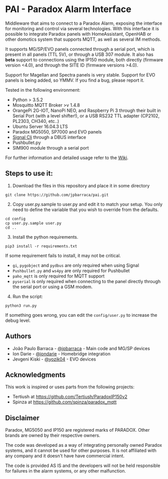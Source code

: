 # PAI - Paradox Alarm Interface

Middleware that aims to connect to a Paradox Alarm, exposing the interface for monitoring and control via several technologies.
With this interface it is possible to integrate Paradox panels with HomeAssistant, OpenHAB or other domotics system that supports MQTT, as well as several IM methods.

It supports MG/SP/EVO panels connected through a serial port, which is present in all panels (TTL 5V), or through a USB 307 module. It also has __beta__ support to connections using the IP150 module, both directly (firmware version <4.0), and through the SITE ID (firmware versions >4.0).

Support for Magellan and Spectra panels is very stable. Support for EVO panels is being added, so YMMV. If you find a bug, please report it.


Tested in the following environment:

* Python > 3.5.2
* Mosquitto MQTT Broker >v 1.4.8
* OrangePi 2G-IOT, NanoPi NEO, and Raspberry Pi 3 through their built in Serial Port (with a level shifter!), or a USB RS232 TTL adapter (CP2102, PL2303, CH340, etc..)
* Ubuntu Server 16.04.3 LTS
* Paradox MG5050, SP7000 and EVO panels
* [Signal Cli](https://github.com/AsamK/signal-cli) through a DBUS interface
* Pushbullet.py
* SIM900 module through a serial port

For further information and detailed usage refer to the [Wiki](https://github.com/jpbarraca/pai/wiki).

## Steps to use it:

1.  Download the files in this repository and place it in some directory
```
git clone https://github.com/jpbarraca/pai.git
```

2.  Copy user.py.sample to user.py and edit it to match your setup. You only need to define the variable that you wish to override from the defaults.
```
cd config
cp user.py.sample user.py
cd ..
```

3.  Install the python requirements.

```
pip3 install -r requirements.txt
```

If some requirement fails to install, it may not be critical.
* ```gi```, ```pygobject``` and ```pydbus``` are only required when using Signal
* ```Pushbullet.py``` and ```ws4py``` are only required for Pushbullet
* ```paho_mqtt``` is only required for MQTT support
* ```pyserial``` is only required when connecting to the panel directly through the serial port or using a GSM modem.

4.  Run the script:
```
python3 run.py
```

If something goes wrong, you can edit the ```config/user.py``` to increase the debug level.

## Authors

* João Paulo Barraca - [@jpbarraca](https://github.com/jpbarraca) - Main code and MG/SP devices
* Ion Darie - [@iondarie](https://github.com/iondarie) - Homebridge integration
* Jevgeni Kiski - [@yozik04](https://github.com/yozik04) - EVO devices


## Acknowledgments

This work is inspired or uses parts from the following projects:

* Tertiush at https://github.com/Tertiush/ParadoxIP150v2
* Spinza at https://github.com/spinza/paradox_mqtt


## Disclaimer

Paradox, MG5050 and IP150 are registered marks of PARADOX. Other brands are owned by their respective owners.

The code was developed as a way of integrating personally owned Paradox systems, and it cannot be used for other purposes.
It is not affiliated with any company and it doesn't have have commercial intent.

The code is provided AS IS and the developers will not be held responsible for failures in the alarm systems, or any other malfunction.

